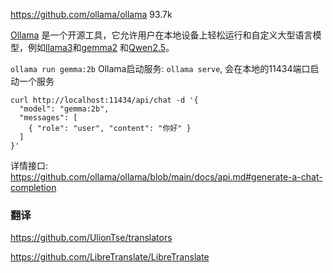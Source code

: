 


https://github.com/ollama/ollama 93.7k

[Ollama](https://ollama.com/) 是一个开源工具，它允许用户在本地设备上轻松运行和自定义大型语言模型，例如[llama3](https://ollama.com/library/llama3)和[gemma2](https://ollama.com/library/gemma2) 和[Qwen2.5](https://ollama.com/library/qwen2.5)。

`ollama run gemma:2b`
Ollama启动服务: `ollama serve`, 会在本地的11434端口启动一个服务
```
curl http://localhost:11434/api/chat -d '{
  "model": "gemma:2b",
  "messages": [
    { "role": "user", "content": "你好" }
  ]
}'
```

详情接口: https://github.com/ollama/ollama/blob/main/docs/api.md#generate-a-chat-completion

### 翻译
https://github.com/UlionTse/translators

https://github.com/LibreTranslate/LibreTranslate